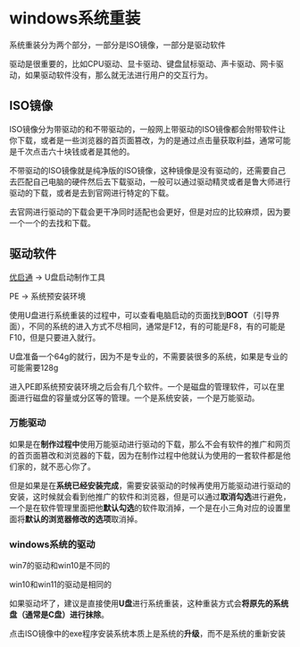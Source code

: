 # windows系统重装

系统重装分为两个部分，一部分是ISO镜像，一部分是驱动软件

驱动是很重要的，比如CPU驱动、显卡驱动、键盘鼠标驱动、声卡驱动、网卡驱动，如果驱动软件没有，那么就无法进行用户的交互行为。

## ISO镜像

ISO镜像分为带驱动的和不带驱动的，一般网上带驱动的ISO镜像都会附带软件让你下载，或者是一些浏览器的首页面篡改，为的是通过点击量获取利益，通常可能是千次点击六十块钱或者是其他的。

不带驱动的ISO镜像就是纯净版的ISO镜像，这种镜像是没有驱动的，还需要自己去匹配自己电脑的硬件然后去下载驱动，一般可以通过驱动精灵或者是鲁大师进行驱动的下载，或者是去到官网进行特定的下载。

去官网进行驱动的下载会更干净同时适配也会更好，但是对应的比较麻烦，因为要一个一个的去找和下载。

## 驱动软件

[优启通](https://www.upe.net/) -> U盘启动制作工具

PE ->  系统预安装环境

使用U盘进行系统重装的过程中，可以查看电脑启动的页面找到**BOOT**（引导界面），不同的系统的进入方式不尽相同，通常是F12，有的可能是F8，有的可能是F10，但是只要进入就行。

U盘准备一个64g的就行，因为不是专业的，不需要装很多的系统，如果是专业的可能需要128g

进入PE即系统预安装环境之后会有几个软件。一个是磁盘的管理软件，可以在里面进行磁盘的容量或分区等的管理。一个是系统安装，一个是万能驱动。

### 万能驱动

如果是在**制作过程中**使用万能驱动进行驱动的下载，那么不会有软件的推广和网页的首页面篡改和浏览器的下载，因为在制作过程中他就认为使用的一套软件都是他们家的，就不恶心你了。

但是如果是在**系统已经安装完成**，需要安装驱动的时候再使用万能驱动进行驱动的安装，这时候就会看到他推广的软件和浏览器，但是可以通过**取消勾选**进行避免，一个是在软件管理里面把他**默认勾选**的软件取消掉，一个是在小三角对应的设置里面将**默认的浏览器修改的选项**取消掉。

### windows系统的驱动

win7的驱动和win10是不同的

win10和win11的驱动是相同的

如果驱动坏了，建议是直接使用**U盘**进行系统重装，这种重装方式会**将原先的系统盘（通常是C盘）进行抹除**。

点击ISO镜像中的exe程序安装系统本质上是系统的**升级**，而不是系统的重新安装


